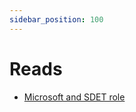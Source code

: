 ```yaml
---
sidebar_position: 100
---
```


# Reads

- [Microsoft and SDET role](https://newsletter.pragmaticengineer.com/p/how-microsoft-does-quality-assurance)
